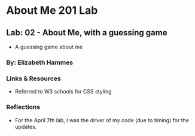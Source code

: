# About Me 201 Lab

## Lab: 02 - About Me, with a guessing game

- A guessing game about me

### By: Elizabeth Hammes

### Links & Resources

- Referred to W3 schools for CSS styling

### Reflections

- For the April 7th lab, I was the driver of my code (due to timing) for the updates.
